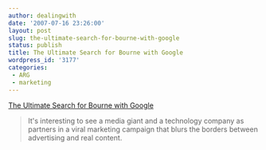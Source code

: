 ```yaml
---
author: dealingwith
date: '2007-07-16 23:26:00'
layout: post
slug: the-ultimate-search-for-bourne-with-google
status: publish
title: The Ultimate Search for Bourne with Google
wordpress_id: '3177'
categories:
 - ARG
 - marketing
---
```


[The Ultimate Search for Bourne with Google][1]

> It's interesting to see a media giant and a technology company as partners
in a viral marketing campaign that blurs the borders between advertising and
real content.

   [1]: http://googlesystem.blogspot.com/2007/07/ultimate-search-for-bourne-with-google.html

   

